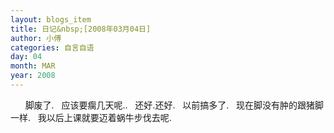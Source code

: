 ```yaml
---
layout: blogs_item
title: 日记&nbsp;[2008年03月04日]
author: 小傅
categories: 自言自语
day: 04
month: MAR
year: 2008
---
```




&nbsp;
&nbsp;
&nbsp; 脚废了.
&nbsp; 应该要瘸几天呢..
&nbsp; 还好.还好.
&nbsp; 以前搞多了.
&nbsp; 现在脚没有肿的跟猪脚一样.
&nbsp;
我以后上课就要迈着蜗牛步伐去呢.




